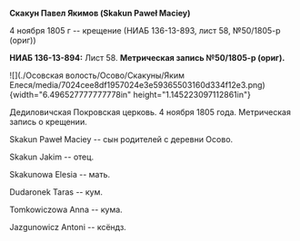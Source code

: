**Скакун Павел Якимов (Skakun Paweł Maciey)**

4 ноября 1805 г -- крещение (НИАБ 136-13-893, лист 58, №50/1805-р
(ориг))

**НИАБ 136-13-894:** Лист 58. **Метрическая запись №50/1805-р (ориг).**

![](./Осовская волость/Осово/Скакуны/Яким Елеся/media/7024cee8df1957024e3e59365503160d334f12e3.png){width="6.496527777777778in"
height="1.145223097112861in"}

Дедиловичская Покровская церковь. 4 ноября 1805 года. Метрическая запись
о крещении.

Skakun Paweł Maciey -- сын родителей с деревни Осовo.

Skakun Jakim -- отец.

Skakunowa Elesia -- мать.

Dudaronek Taras -- кум.

Tomkowiczowa Anna -- кума.

Jazgunowicz Antoni -- ксёндз.
